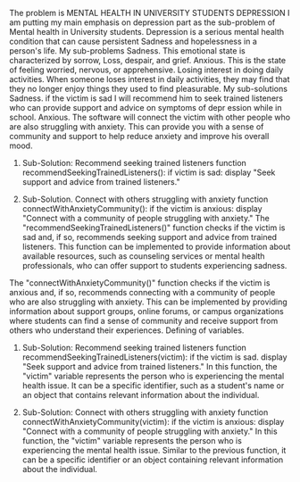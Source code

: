 
The problem is MENTAL HEALTH IN UNIVERSITY STUDENTS 
DEPRESSION 
I am putting my main emphasis on depression part as the sub-problem of 
Mental health in University students.
Depression is a serious mental health condition that can cause persistent 
Sadness and hopelessness in a person's life.
My sub-problems
Sadness. This emotional state is characterized by sorrow, 
Loss, despair, and grief.
Anxious. This is the state of feeling worried, nervous, or apprehensive.
Losing interest in doing daily activities. When someone loses interest in 
daily activities, they may find that they no longer enjoy things they 
used to find pleasurable.
My sub-solutions
Sadness. if the victim is sad I will recommend him to seek trained listeners 
who can provide support and advice on symptoms of depr ession while in 
school.
Anxious. The software will connect the victim with other people who are also 
struggling with anxiety. This can provide you with a sense of community and 
support to help reduce anxiety and improve his overall mood.

1. Sub-Solution: Recommend seeking trained listeners
function recommendSeekingTrainedListeners():
    if victim is sad:
        display "Seek support and advice from trained listeners."

2. Sub-Solution. Connect with others struggling with anxiety
function connectWithAnxietyCommunity():
    if the victim is anxious:
        display "Connect with a community of people struggling with anxiety."
The "recommendSeekingTrainedListeners()" function checks if the victim is sad and, if so, recommends seeking support and advice from trained listeners. This function can be implemented to provide information about available resources, such as counseling services or mental health professionals, who can offer support to students experiencing sadness.

The "connectWithAnxietyCommunity()" function checks if the victim is anxious and, if so, recommends connecting with a community of people who are also struggling with anxiety. This can be implemented by providing information about support groups, online forums, or campus organizations where students can find a sense of community and receive support from others who understand their experiences.
Defining of variables.
1. Sub-Solution: Recommend seeking trained listeners
function recommendSeekingTrainedListeners(victim):
    if the victim is sad.
        display "Seek support and advice from trained listeners."
In this function, the "victim" variable represents the person who is experiencing the mental health issue. It can be a specific identifier, such as a student's name or an object that contains relevant information about the individual.

2. Sub-Solution: Connect with others struggling with anxiety
function connectWithAnxietyCommunity(victim):
    if the victim is anxious:
        display "Connect with a community of people struggling with anxiety."
In this function, the "victim" variable represents the person who is experiencing the mental health issue. Similar to the previous function, it can be a specific identifier or an object containing relevant information about the individual.

